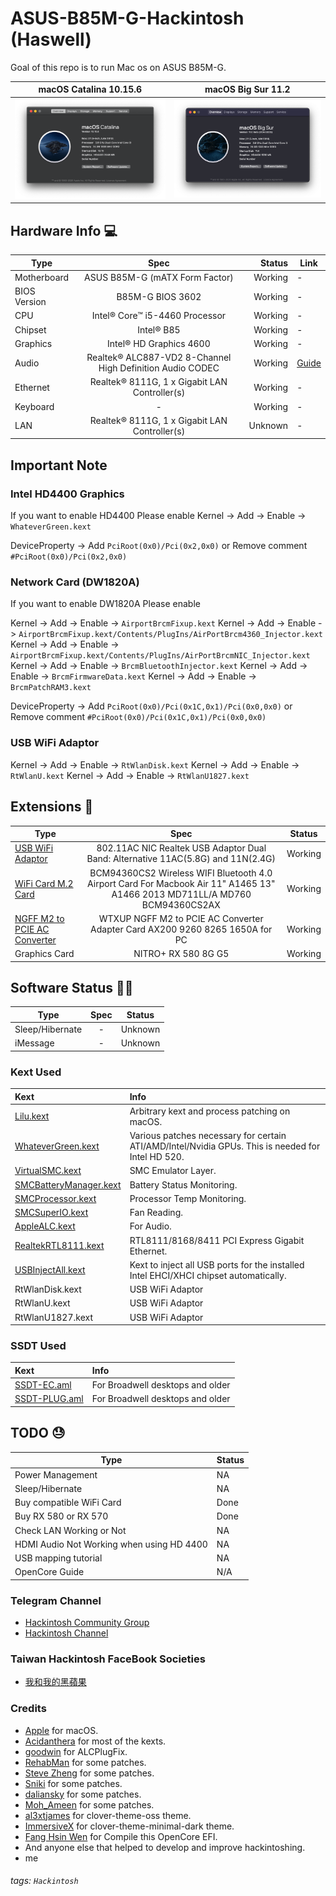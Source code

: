 # ASUS-B85M-G-Hackintosh (Haswell)
Goal of this repo is to run Mac os on ASUS B85M-G.

macOS Catalina 10.15.6            |  macOS Big Sur 11.2
:-------------------------:|:-------------------------:
![alt text](10.15.x/10.15.6/about.png)  |  ![alt text](11.0.x/11.0.beta2/about.png)


## Hardware Info 💻

Type | Spec | Status | Link
---------|:---------:|----------:|----------
Motherboard		| ASUS B85M-G (mATX Form Factor) | Working | -
BIOS Version	| B85M-G BIOS 3602 | Working | -
CPU				| Intel® Core™ i5-4460 Processor | Working | -
Chipset			| Intel® B85 | Working | -
Graphics		| Intel® HD Graphics 4600 | Working |-
Audio			| Realtek® ALC887-VD2 8-Channel High Definition Audio CODEC | Working | [Guide](https://github.com/acidanthera/AppleALC/wiki/Installation-and-usage)
Ethernet		| Realtek® 8111G, 1 x Gigabit LAN Controller(s) | Working | -
Keyboard		| - | Working | -
LAN		        | Realtek® 8111G, 1 x Gigabit LAN Controller(s) | Unknown | -

## Important Note

### Intel HD4400 Graphics
If you want to enable HD4400 Please enable 
Kernel -> Add -> Enable ->  `WhateverGreen.kext` 

DeviceProperty -> Add  `PciRoot(0x0)/Pci(0x2,0x0)` or Remove comment `#PciRoot(0x0)/Pci(0x2,0x0)`

### Network Card (DW1820A)
If you want to enable DW1820A Please enable 

Kernel -> Add -> Enable ->  `AirportBrcmFixup.kext` 
Kernel -> Add -> Enable ->  `AirportBrcmFixup.kext/Contents/PlugIns/AirPortBrcm4360_Injector.kext` 
Kernel -> Add -> Enable ->  `AirportBrcmFixup.kext/Contents/PlugIns/AirPortBrcmNIC_Injector.kext` 
Kernel -> Add -> Enable ->  `BrcmBluetoothInjector.kext` 
Kernel -> Add -> Enable ->  `BrcmFirmwareData.kext` 
Kernel -> Add -> Enable ->  `BrcmPatchRAM3.kext` 

DeviceProperty -> Add  `PciRoot(0x0)/Pci(0x1C,0x1)/Pci(0x0,0x0)` or Remove comment `#PciRoot(0x0)/Pci(0x1C,0x1)/Pci(0x0,0x0)`

### USB WiFi Adaptor
Kernel -> Add -> Enable ->  `RtWlanDisk.kext` 
Kernel -> Add -> Enable ->  `RtWlanU.kext` 
Kernel -> Add -> Enable ->  `RtWlanU1827.kext` 

## Extensions 🔨

Type | Spec | Status
---------|:---------:|----------
[USB WiFi Adaptor](https://www.aliexpress.com/item/33059242651.html) | 802.11AC NIC Realtek USB Adaptor Dual Band: Alternative 11AC(5.8G) and 11N(2.4G) | Working
[WiFi Card M.2 Card](https://www.aliexpress.com/item/4000329990755.html?spm=a2g0s.9042311.0.0.2cb24c4dnm2Qqt) | BCM94360CS2 Wireless WIFI Bluetooth 4.0 Airport Card For Macbook Air 11" A1465 13" A1466 2013 MD711LL/A MD760 BCM94360CS2AX | Working
[NGFF M2 to PCIE AC Converter](https://www.aliexpress.com/item/4001028183672.html?spm=a2g0s.9042311.0.0.35844c4doSjGdi) | WTXUP NGFF M2 to PCIE AC Converter Adapter Card AX200 9260 8265 1650A for PC | Working
Graphics Card | NITRO+ RX 580 8G G5 | Working


## Software Status 👨‍💻

Type | Spec | Status
---------|:---------:|----------
Sleep/Hibernate		| - | Unknown
iMessage	| - | Unknown

### Kext Used 
 
Kext | Info 
:---------|:---------
[Lilu.kext](https://github.com/acidanthera/Lilu) | Arbitrary kext and process patching on macOS.
[WhateverGreen.kext](https://github.com/acidanthera/WhateverGreen) | Various patches necessary for certain ATI/AMD/Intel/Nvidia GPUs. This is needed for Intel HD 520.
[VirtualSMC.kext](https://github.com/acidanthera/VirtualSMC) | SMC Emulator Layer.
[SMCBatteryManager.kext](https://github.com/acidanthera/VirtualSMC) | Battery Status Monitoring.
[SMCProcessor.kext](https://github.com/acidanthera/VirtualSMC) | Processor Temp Monitoring.
[SMCSuperIO.kext](https://github.com/acidanthera/VirtualSMC) | Fan Reading.
[AppleALC.kext](https://github.com/acidanthera/AppleALC) | For Audio.
[RealtekRTL8111.kext](https://github.com/Mieze/RTL8111_driver_for_OS_X) | RTL8111/8168/8411 PCI Express Gigabit Ethernet.
[USBInjectAll.kext](https://github.com/RehabMan/OS-X-USB-Inject-All) | Kext to inject all USB ports for the installed Intel EHCI/XHCI chipset automatically.
RtWlanDisk.kext | USB WiFi Adaptor
RtWlanU.kext | USB WiFi Adaptor
RtWlanU1827.kext | USB WiFi Adaptor


### SSDT Used 

Kext | Info 
:---------|:--------- 
[SSDT-EC.aml](https://dortania.github.io/Getting-Started-With-ACPI/Universal/ec-methods/prebuilt.html#wrapping-up) | For Broadwell desktops and older 
[SSDT-PLUG.aml](https://dortania.github.io/Getting-Started-With-ACPI/ssdt-methods/ssdt-prebuilt.html#desktop-haswell-and-broadwell) | For Broadwell desktops and older 


## TODO 😓

Type |  Status
---------|:----------
Power Management |  NA
Sleep/Hibernate	|  NA
Buy compatible WiFi Card | Done
Buy RX 580 or RX 570 | Done
Check LAN Working or Not | NA
HDMI Audio Not Working when using HD 4400 | NA
USB mapping tutorial | NA
OpenCore Guide | N/A

  
### Telegram Channel
 - [Hackintosh Community Group](https://t.me/indianhackintosh)
 - [Hackintosh Channel](https://t.me/hackintoshcommunity)
### Taiwan Hackintosh FaceBook Societies
 - [我和我的黑蘋果](https://www.facebook.com/groups/ihackintosh)


### Credits
 - [Apple](https://www.apple.com) for macOS.
 - [Acidanthera](https://github.com/acidanthera) for most of the kexts.
 - [goodwin](https://github.com/goodwin) for ALCPlugFix.
 - [RehabMan](https://github.com/RehabMan) for some patches.
 - [Steve Zheng](https://github.com/stevezhengshiqi) for some patches.
 - [Sniki](https://github.com/Sniki) for some patches.
 - [daliansky](https://github.com/daliansky) for some patches.
 - [Moh_Ameen](https://github.com/ameenjuz) for some patches.
 - [al3xtjames](https://github.com/al3xtjames) for clover-theme-oss theme.
 - [ImmersiveX](https://github.com/ImmersiveX) for clover-theme-minimal-dark theme.
 - [Fang Hsin Wen](https://www.facebook.com/hsinwen.fang.1/) for Compile this OpenCore EFI.
 - And anyone else that helped to develop and improve hackintoshing.
- me

###### tags: `Hackintosh`
